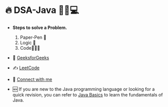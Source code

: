# 🔥 DSA-Java 🧑‍💻💻
- **Steps to solve a Problem.**<br />
    1. Paper-Pen 📝
    2. Logic 🧠
    3. Code👩🏻‍💻

- 📂 [GeeksforGeeks](https://auth.geeksforgeeks.org/user/rounaks4569/practice)

- ✍️ [LeetCode](https://leetcode.com/rounaks4569/)

- 🔗 [Connect with me](https://www.linkedin.com/in/raunak-raj-a33392220/)

- 🆕 If you are new to the Java programming language or looking for a quick revision, you can refer to [Java Basics](https://github.com/oyerounak/DSA-Java/tree/main/Java%20Basics) to learn the fundamentals of Java.